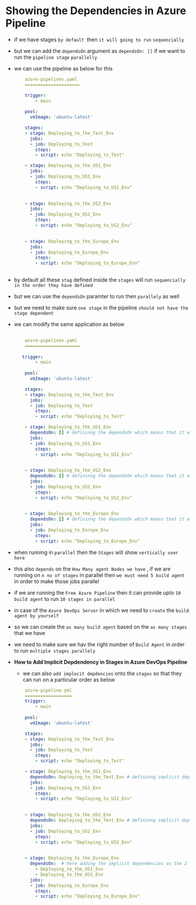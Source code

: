 # Showing the Dependencies in  Azure Pipeline

- if we have stages `by default `then `it will going to run` `sequencially`

- but we can add the `dependsOn` argument  as `dependsOn: []` if we want to run the `pipeline stage`  `parallelly`

- we can use the pipeline as below for this 

    ```yaml
        azure-pipelines.yaml
        =====================

        trigger:
            - main
        
        pool:
          vmImage: 'ubuntu-latest'

        stages:
        - stage: Deploying_to_the_Test_Env
          jobs:
          - job: Deploying_to_Test
            steps:
            - script: echo "Deploying_to_Test"

        - stage: Deploying_to_the_US1_Env
          jobs:
          - job: Deploying_to_US1_Env
            steps:
            - script: echo "Deploying_to_US1_Env"

        
        - stage: Deploying_to_the_US2_Env
          jobs:
          - job: Deploying_to_US2_Env
            steps:
            - script: echo "Deploying_to_US2_Env"

        
        - stage: Deploying_to_the_Europe_Env
          jobs:
          - job: Deploying_to_Europe_Env
            steps:
            - script: echo "Deploying_to_Europe_Env"
            
    
    ```

- by default all these `stag` defined inside the `stages` will run `sequencially in the order they have defined`

- but we can use the `dependsOn` paramter to run then `parallely` as well 

- but we need to make sure `one stage` in the pipeline `should not have the stage dependent` 

- we can modify the same application as below 


    ```yaml
       
        azure-pipelines.yaml
        =====================
       
       trigger:
            - main
        
        pool:
          vmImage: 'ubuntu-latest'

        stages:
        - stage: Deploying_to_the_Test_Env
          jobs:
          - job: Deploying_to_Test
            steps:
            - script: echo "Deploying_to_Test"

        - stage: Deploying_to_the_US1_Env
          dependsOn: [] # defininng the dependsOn which means that it will run independently as there is no dependency
          jobs:
          - job: Deploying_to_US1_Env
            steps:
            - script: echo "Deploying_to_US1_Env"

        
        - stage: Deploying_to_the_US2_Env
          dependsOn: [] # defininng the dependsOn which means that it will run independently as there is no dependency
          jobs:
          - job: Deploying_to_US2_Env
            steps:
            - script: echo "Deploying_to_US2_Env"

        
        - stage: Deploying_to_the_Europe_Env
          dependsOn: [] # defininng the dependsOn which means that it will run independently as there is no dependency
          jobs:
          - job: Deploying_to_Europe_Env
            steps:
            - script: echo "Deploying_to_Europe_Env" 
    
    ```

- when running in `parallel` then the `Stages` will show `vertically over here`

- this also `depends` on the `How Many agent Nodes we have` , if we are running on `n no of stages` in parallel then `we must need 5 build agent` in order to make those jobs parallel

- if we are running the `Free Azure Pipeline` then it can provide upto `10 build agent` to run `10 stages in parallel`

- in case of the `Azure DevOps Server` in which we need to `create` the `build agent by yourself`

- so we can create the `as many build agent` based on the `as many stages` that we have 

- we need to make sure we hav the right number of `Build Agent` in order to run  `multiple stages parallely`



- **How to Add Implicit Depdendency in Stages in Azure DevOps Pipeline**
  
  -  we can also `add implecit depdencies` onto the `stages` so that they can run on a particular order as below 


    ```yaml
        azure-pipeline.yml
        ==================
        trigger:
            - main
        
        pool:
          vmImage: 'ubuntu-latest'

        stages:
        - stage: Deploying_to_the_Test_Env
          jobs:
          - job: Deploying_to_Test
            steps:
            - script: echo "Deploying_to_Test"

        - stage: Deploying_to_the_US1_Env
          dependsOn: Deploying_to_the_Test_Env # defininng implicit dependsOn 
          jobs:
          - job: Deploying_to_US1_Env
            steps:
            - script: echo "Deploying_to_US1_Env"

        
        - stage: Deploying_to_the_US2_Env
          dependsOn: Deploying_to_the_Test_Env # defininng implicit dependsOn
          jobs:
          - job: Deploying_to_US2_Env
            steps:
            - script: echo "Deploying_to_US2_Env"

        
        - stage: Deploying_to_the_Europe_Env
          dependsOn:  # here adding the implicit dependencies as the 2 Task in here 
            - Deploying_to_the_US1_Env
            - Deploying_to_the_US2_Env
          jobs:
          - job: Deploying_to_Europe_Env
            steps:
            - script: echo "Deploying_to_Europe_Env" 

    
    ```
